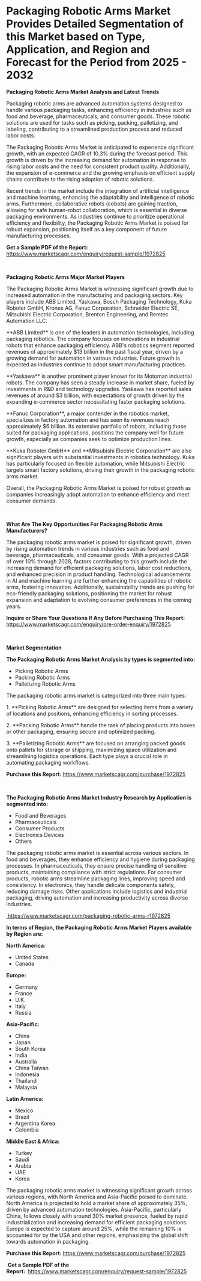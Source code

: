 <p><h1>Packaging Robotic Arms Market Provides Detailed Segmentation of this Market based on Type, Application, and Region and Forecast for the Period from 2025 - 2032</h1></p><p><strong>Packaging Robotic Arms Market Analysis and Latest Trends</strong></p>
<p><p>Packaging robotic arms are advanced automation systems designed to handle various packaging tasks, enhancing efficiency in industries such as food and beverage, pharmaceuticals, and consumer goods. These robotic solutions are used for tasks such as picking, packing, palletizing, and labeling, contributing to a streamlined production process and reduced labor costs.</p><p>The Packaging Robotic Arms Market is anticipated to experience significant growth, with an expected CAGR of 10.3% during the forecast period. This growth is driven by the increasing demand for automation in response to rising labor costs and the need for consistent product quality. Additionally, the expansion of e-commerce and the growing emphasis on efficient supply chains contribute to the rising adoption of robotic solutions.</p><p>Recent trends in the market include the integration of artificial intelligence and machine learning, enhancing the adaptability and intelligence of robotic arms. Furthermore, collaborative robots (cobots) are gaining traction, allowing for safe human-robot collaboration, which is essential in diverse packaging environments. As industries continue to prioritize operational efficiency and flexibility, the Packaging Robotic Arms Market is poised for robust expansion, positioning itself as a key component of future manufacturing processes.</p></p>
<p><strong>Get a Sample PDF of the Report:&nbsp;</strong> <a href="https://www.marketscagr.com/enquiry/request-sample/1972825?utm_campaign=3501&utm_medium=2&utm_source=Github&utm_content=ia&utm_term=12042025&utm_id=packaging-robotic-arms">https://www.marketscagr.com/enquiry/request-sample/1972825</a></p>
<p>&nbsp;</p>
<p><strong>Packaging Robotic Arms Major Market Players</strong></p>
<p><p>The Packaging Robotic Arms Market is witnessing significant growth due to increased automation in the manufacturing and packaging sectors. Key players include ABB Limited, Yaskawa, Bosch Packaging Technology, Kuka Roboter GmbH, Krones AG, Fanuc Corporation, Schneider Electric SE, Mitsubishi Electric Corporation, Brenton Engineering, and Remtec Automation LLC.</p><p>**ABB Limited** is one of the leaders in automation technologies, including packaging robotics. The company focuses on innovations in industrial robots that enhance packaging efficiency. ABB's robotics segment reported revenues of approximately $13 billion in the past fiscal year, driven by a growing demand for automation in various industries. Future growth is expected as industries continue to adopt smart manufacturing practices.</p><p>**Yaskawa** is another prominent player known for its Motoman industrial robots. The company has seen a steady increase in market share, fueled by investments in R&D and technology upgrades. Yaskawa has reported sales revenues of around $3 billion, with expectations of growth driven by the expanding e-commerce sector necessitating faster packaging solutions.</p><p>**Fanuc Corporation**, a major contender in the robotics market, specializes in factory automation and has seen its revenues reach approximately $6 billion. Its extensive portfolio of robots, including those suited for packaging applications, positions the company well for future growth, especially as companies seek to optimize production lines.</p><p>**Kuka Roboter GmbH** and **Mitsubishi Electric Corporation** are also significant players with substantial investments in robotics technology. Kuka has particularly focused on flexible automation, while Mitsubishi Electric targets smart factory solutions, driving their growth in the packaging robotic arms market.</p><p>Overall, the Packaging Robotic Arms Market is poised for robust growth as companies increasingly adopt automation to enhance efficiency and meet consumer demands.</p></p>
<p>&nbsp;</p>
<p><strong>What Are The Key Opportunities For Packaging Robotic Arms Manufacturers?</strong></p>
<p><p>The packaging robotic arms market is poised for significant growth, driven by rising automation trends in various industries such as food and beverage, pharmaceuticals, and consumer goods. With a projected CAGR of over 10% through 2028, factors contributing to this growth include the increasing demand for efficient packaging solutions, labor cost reductions, and enhanced precision in product handling. Technological advancements in AI and machine learning are further enhancing the capabilities of robotic arms, fostering innovation. Additionally, sustainability trends are pushing for eco-friendly packaging solutions, positioning the market for robust expansion and adaptation to evolving consumer preferences in the coming years.</p></p>
<p><strong>Inquire or Share Your Questions If Any Before Purchasing This Report:</strong> <a href="https://www.marketscagr.com/enquiry/pre-order-enquiry/1972825?utm_campaign=3501&utm_medium=2&utm_source=Github&utm_content=ia&utm_term=12042025&utm_id=packaging-robotic-arms">https://www.marketscagr.com/enquiry/pre-order-enquiry/1972825</a></p>
<p>&nbsp;</p>
<p><strong>Market Segmentation</strong></p>
<p><strong>The Packaging Robotic Arms Market Analysis by types is segmented into:</strong></p>
<p><ul><li>Picking Robotic Arms</li><li>Packing Robotic Arms</li><li>Palletizing Robotic Arms</li></ul></p>
<p><p>The packaging robotic arms market is categorized into three main types: </p><p>1. **Picking Robotic Arms** are designed for selecting items from a variety of locations and positions, enhancing efficiency in sorting processes. </p><p>2. **Packing Robotic Arms** handle the task of placing products into boxes or other packaging, ensuring secure and optimized packing. </p><p>3. **Palletizing Robotic Arms** are focused on arranging packed goods onto pallets for storage or shipping, maximizing space utilization and streamlining logistics operations. Each type plays a crucial role in automating packaging workflows.</p></p>
<p><strong>Purchase this Report:&nbsp;</strong><a href="https://www.marketscagr.com/purchase/1972825?utm_campaign=3501&utm_medium=2&utm_source=Github&utm_content=ia&utm_term=12042025&utm_id=packaging-robotic-arms">https://www.marketscagr.com/purchase/1972825</a></p>
<p>&nbsp;</p>
<p><strong>The Packaging Robotic Arms Market Industry Research by Application is segmented into:</strong></p>
<p><ul><li>Food and Beverages</li><li>Pharmaceuticals</li><li>Consumer Products</li><li>Electronics Devices</li><li>Others</li></ul></p>
<p><p>The packaging robotic arms market is essential across various sectors. In food and beverages, they enhance efficiency and hygiene during packaging processes. In pharmaceuticals, they ensure precise handling of sensitive products, maintaining compliance with strict regulations. For consumer products, robotic arms streamline packaging lines, improving speed and consistency. In electronics, they handle delicate components safely, reducing damage risks. Other applications include logistics and industrial packaging, driving automation and increasing productivity across diverse industries.</p></p>
<p><a href="https://www.marketscagr.com/packaging-robotic-arms-r1972825?utm_campaign=3501&utm_medium=2&utm_source=Github&utm_content=ia&utm_term=12042025&utm_id=packaging-robotic-arms">&nbsp;https://www.marketscagr.com/packaging-robotic-arms-r1972825</a></p>
<p><strong>In terms of Region, the Packaging Robotic Arms Market Players available by Region are:</strong></p>
<p>
    <p> <strong> North America: </strong>
        <ul>
            <li>United States</li>
            <li>Canada</li>
        </ul>
        </p> 
    <p> <strong> Europe: </strong>
        <ul>
            <li>Germany</li>
            <li>France</li>
            <li>U.K.</li>
            <li>Italy</li>
            <li>Russia</li>
        </ul>
        </p> 
    <p> <strong> Asia-Pacific: </strong>
        <ul>
            <li>China</li>
            <li>Japan</li>
            <li>South Korea</li>
            <li>India</li>
            <li>Australia</li>
            <li>China Taiwan</li>
            <li>Indonesia</li>
            <li>Thailand</li>
            <li>Malaysia</li>
        </ul>
        </p> 
    <p> <strong> Latin America: </strong>
        <ul>
            <li>Mexico</li>
            <li>Brazil</li>
            <li>Argentina Korea</li>
            <li>Colombia</li>
        </ul>
        </p> 
    <p> <strong> Middle East & Africa: </strong>
        <ul>
            <li>Turkey</li>
            <li>Saudi</li>
            <li>Arabia</li>
            <li>UAE</li>
            <li>Korea</li>
        </ul>
    </p>
    </p>
<p><p>The packaging robotic arms market is witnessing significant growth across various regions, with North America and Asia-Pacific poised to dominate. North America is projected to hold a market share of approximately 35%, driven by advanced automation technologies. Asia-Pacific, particularly China, follows closely with around 30% market presence, fueled by rapid industrialization and increasing demand for efficient packaging solutions. Europe is expected to capture around 25%, while the remaining 10% is accounted for by the USA and other regions, emphasizing the global shift towards automation in packaging.</p></p>
<p><strong>Purchase this Report: </strong><a href="https://www.marketscagr.com/purchase/1972825?utm_campaign=3501&utm_medium=2&utm_source=Github&utm_content=ia&utm_term=12042025&utm_id=packaging-robotic-arms">https://www.marketscagr.com/purchase/1972825</a></p>
<p>&nbsp;<strong>Get a Sample PDF of the Report:&nbsp;&nbsp;</strong><a href="https://www.marketscagr.com/enquiry/request-sample/1972825?utm_campaign=3501&utm_medium=2&utm_source=Github&utm_content=ia&utm_term=12042025&utm_id=packaging-robotic-arms">https://www.marketscagr.com/enquiry/request-sample/1972825</a></p>
<p><strong></strong></p>
<p><p></p><p></p><p></p></p>